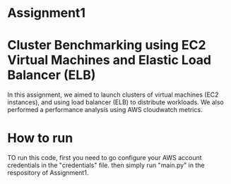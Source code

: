 # Assignment1
# Cluster Benchmarking using EC2 Virtual Machines and Elastic Load Balancer (ELB)

In this assignment, we aimed to launch clusters of virtual machines (EC2 instances), and using load balancer (ELB) to distribute workloads. 
We also performed a performance analysis using AWS cloudwatch metrics.

# How to run

TO run this code, first you need to go configure your AWS account credentials in the "credentials" file. then simply run "main.py" in the respository of Assignment1.
